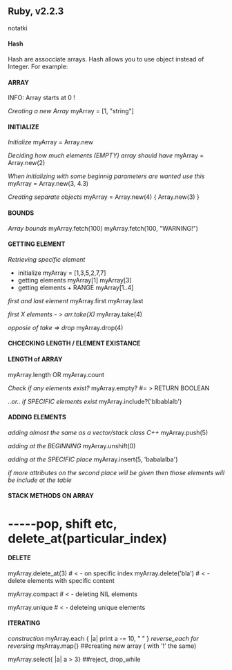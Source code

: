 ## Ruby, v2.2.3
notatki

#### Hash
Hash are assocciate arrays. Hash allows you to use object instead of Integer.
For example:

#### ARRAY
INFO:
Array starts at 0 !

*Creating a new Array*
  myArray = [1, "string"]

#### INITIALIZE

*Initialize*
  myArray = Array.new

*Deciding how much elements (EMPTY) array should have*
  myArray = Array.new(2)

*When initializing with some beginnig parameters are wanted use this*
  myArray = Array.new(3, 4.3)

*Creating separate objects*
  myArray = Array.new(4) { Array.new(3) }

#### BOUNDS

*Array bounds*
  myArray.fetch(100)
  myArray.fetch(100, "WARNING!")

#### GETTING ELEMENT

*Retrieving specific element*
  * initialize
    myArray = [1,3,5,2,7,7]
  * getting elements
    myArray[1]
    myArray[3]
  * getting elements + RANGE
    myArray[1..4]

*first and last element*
  myArray.first
  myArray.last

*first X elements - > arr.take(X)*
  myArray.take(4)

*opposie of take => drop*
  myArray.drop(4)

#### CHCECKING LENGTH / ELEMENT EXISTANCE

#### LENGTH of ARRAY
  myArray.length OR myArray.count

*Check if any elements exist?*
  myArray.empty?  #= > RETURN BOOLEAN

*..or.. if SPECIFIC elements exist*
  myArray.include?('blbablalb')

#### ADDING ELEMENTS

*adding almost the same as a vector/stack class C++*
  myArray.push(5)

*adding at the BEGINNING*
  myArray.unshift(0)

*adding at the SPECIFIC place*
  myArray.insert(5, 'babalalba')

*if more attributes on the second place will be given then those elements*
*will be include at the table*

#### STACK METHODS ON ARRAY
 # -----pop, shift etc, delete_at(particular_index)

#### DELETE
  myArray.delete_at(3) # < - on specific index
  myArray.delete('bla') # < - delete elements with specific content

  myArray.compact # < - deleting NIL elements

  myArray.unique # < - deleteing unique elements

#### ITERATING
*construction*
  myArray.each { |a| print a -= 10, " " }
*reverse_each for reversing*
  myArray.map{} ##creating new array ( with '!' the same)

  myArray.select{ |a| a > 3} ##reject, drop_while
  
